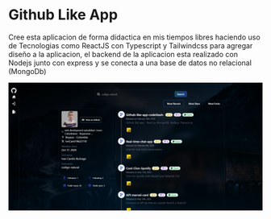 # Github Like App

Cree esta aplicacion de forma didactica en mis tiempos libres haciendo uso de Tecnologias como ReactJS con Typescript y Tailwindcss para agregar diseño a la aplicacion, el backend de la aplicacion esta realizado con Nodejs junto con express y se conecta a una base de datos no relacional (MongoDb)

![alt text](./frontend/public/image.png)